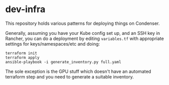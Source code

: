# dev-infra

This repository holds various patterns for deploying things on Condenser.

Generally, assuming you have your Kube config set up, and an SSH key in Rancher, you can do a deployment by editing `variables.tf` with appropriate settings for keys/namespaces/etc and doing:

```
terraform init
terraform apply
ansible-playbook -i generate_inventory.py full.yaml
```

The sole exception is the GPU stuff which doesn't have an automated terraform step and you need to generate a suitable inventory.